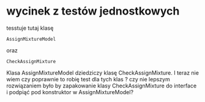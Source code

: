 
# wycinek z testów jednostkowych 

tesstuje tutaj klasę 
    
    AssignMixtureModel
  
  oraz
   
    CheckAssignMixture
  
  Klasa AssignMixtureModel dziedziczy klasę CheckAssignMixture. I teraz nie wiem czy poprawnie
  to robię test dla tych klas ? czy nie lepszym rozwiązaniem było by zapakowanie klasy CheckAssignMixture
  do interface i podpiąć pod konstruktor w AssignMixtureModel?